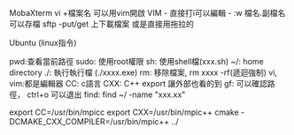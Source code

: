 MobaXterm
vi +檔案名 可以用vim開啟
VIM
	- 直接打i可以編輯
	- :w 檔名.副檔名 可以存檔
sftp
	-put/get 上下載檔案
	或是直接用拖拉的

Ubuntu (linux指令)

pwd:查看當前路徑
sudo: 使用root權限
sh: 使用shell檔(xxx.sh)
~/: home directory
./: 執行執行檔 (./xxxx.exe)
rm: 移除檔案,  rm xxxx -rf(遞迴強制)
vi, vim:都是編輯器
CC: c語言
CXX: C++
export 讓外部也看的到
gf: 可以確認路徑， ctrl+o 可以退出
find: find ~/ -name "xxx.xx"

export CC=/usr/bin/mpicc
export CXX=/usr/bin/mpic++
cmake -DCMAKE_CXX_COMPILER=/usr/bin/mpic++ ../


